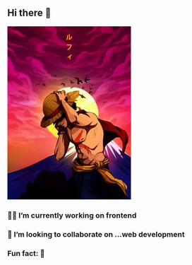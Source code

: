 ## Hi there 👋
<Img src="luffy.webp" title="luffy">




### 👨‍💻 I’m currently working on frontend 
### 🙆 I’m looking to collaborate on ...web development 
### Fun fact: 🤌

